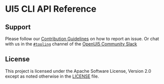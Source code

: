 # UI5 CLI API Reference

## Support
Please follow our [Contribution Guidelines](https://github.com/UI5/cli/blob/main/CONTRIBUTING#report-an-issue) on how to report an issue. Or chat with us in the [`#tooling`](https://openui5.slack.com/archives/C0A7QFN6B) channel of the [OpenUI5 Community Slack](https://ui5-slack-invite.cfapps.eu10.hana.ondemand.com)

## License
This project is licensed under the Apache Software License, Version 2.0 except as noted otherwise in the [LICENSE](https://github.com/UI5/cli/blob/main/LICENSE.txt) file.
